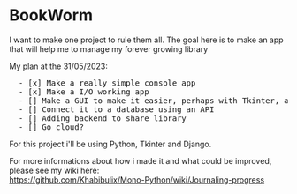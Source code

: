 # BookWorm

<p>I want to make one project to rule them all. The goal here is to make an app that will help me to manage my forever growing library</p>
  
My plan at the 31/05/2023: <br>
<pre>
  - [x] Make a really simple console app
  - [x] Make a I/O working app
  - [] Make a GUI to make it easier, perhaps with Tkinter, as i already know that
  - [] Connect it to a database using an API
  - [] Adding backend to share library
  - [] Go cloud?
</pre>

For this project i'll be using Python, Tkinter and Django.

For more informations about how i made it and what could be improved, please see my wiki here: <br>
https://github.com/Khabibulix/Mono-Python/wiki/Journaling-progress

